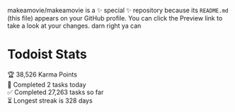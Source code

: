 makeamovie/makeamovie is a ✨ special ✨ repository because its `README.md` (this file) appears on your GitHub profile.
You can click the Preview link to take a look at your changes. darn right ya can

# Todoist Stats

<!-- TODO-IST:START -->
🏆  38,526 Karma Points           
🌸  Completed 2 tasks today           
✅  Completed 27,263 tasks so far           
⏳  Longest streak is 328 days
<!-- TODO-IST:END -->